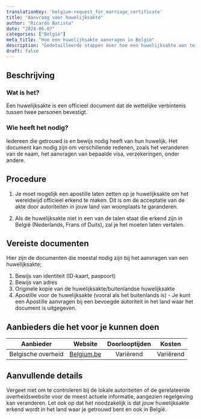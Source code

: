 ```yaml
---
translationKey: 'belgium-request_for_marriage_certificate'
title: "Aanvraag voor huwelijksakte"
author: "Ricardo Batista"
date: "2024-06-07"
categories: ["België"]
meta_title: "Hoe een huwelijksakte aanvragen in België"
description: "Gedetailleerde stappen over hoe een huwelijksakte aan te vragen in België"
draft: false
---
```


## Beschrijving
### Wat is het?
Een huwelijksakte is een officieel document dat de wettelijke verbintenis tussen twee personen bevestigt.

### Wie heeft het nodig?
Iedereen die getrouwd is en bewijs nodig heeft van hun huwelijk. Het document kan nodig zijn om verschillende redenen, zoals het veranderen van de naam, het aanvragen van bepaalde visa, verzekeringen, onder andere.

## Procedure
1. Je moet mogelijk een apostille laten zetten op je huwelijksakte om het wereldwijd officieel erkend te maken. Dit is om de acceptatie van de akte door autoriteiten in jouw land van woonplaats te garanderen.

2. Als de huwelijksakte niet in een van de talen staat die erkend zijn in België (Nederlands, Frans of Duits), zal je het moeten laten vertalen.

## Vereiste documenten
Hier zijn de documenten die meestal nodig zijn bij het aanvragen van een huwelijksakte;
1. Bewijs van identiteit (ID-kaart, paspoort)
2. Bewijs van adres
3. Originele kopie van de huwelijksakte/buitenlandse huwelijksakte
4. Apostille voor de huwelijksakte (vooral als het buitenlands is) - Je kunt een Apostille aanvragen bij een bevoegde autoriteit in het land waar het document is uitgegeven.

## Aanbieders die het voor je kunnen doen
| Aanbieder        |     Website                                   |     Doorlooptijden    |       Kosten          |
| --------------- | --------------------------------------- |  :-------------: | :-------------: |
| Belgische overheid     |  [Belgium.be](https://www.belgium.be/)  |      Variërend       |        Variërend      |

## Aanvullende details
Vergeet niet om te controleren bij de lokale autoriteiten of de gerelateerde overheidswebsite voor de meest actuele informatie, aangezien regelgeving kan veranderen. Let ook op dat het noodzakelijk is dat jouw huwelijksakte erkend wordt in het land waar je getrouwd bent en ook in België.